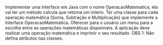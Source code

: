 Implementar uma Interface em Java com o nome OperacaoMatematica, ela vai ter um método calcula que retorna um inteiro.
Ter uma classe para cada operação matemática (Soma, Subtração e Multiplicação) que implemente a Interface OperacaoMatematica.
Oferecer para o usuário um menu para a escolha entre as operações matemáticas disponíveis. A aplicação deve realizar uma operação matemática e imprimir o seu resultado.
OBS 1: Não defina atributos nas classes.
